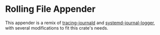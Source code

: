 # Rolling File Appender

This appender is a remix of [tracing-journald](https://crates.io/crates/tracing-journald) and [systemd-journal-logger](https://crates.io/crates/systemd-journal-logger), with several modifications to fit this crate's needs.
